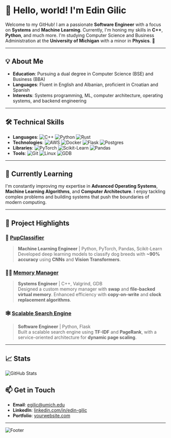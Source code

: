 # 👋 Hello, world! I'm Edin Gilic

Welcome to my GitHub! I am a passionate **Software Engineer** with a focus on **Systems** and **Machine Learning**. Currently, I'm honing my skills in **C++**, **Python**, and much more. I'm studying Computer Science and Business Administration at the **University of Michigan** with a minor in **Physics**. 🚀

---

## 💡 About Me

- **Education**: Pursuing a dual degree in Computer Science (BSE) and Business (BBA)
- **Languages**: Fluent in English and Albanian, proficient in Croatian and Spanish
- **Interests**: Systems programming, ML, computer architecture, operating systems, and backend engineering

---

## 🛠️ Technical Skills

- **Languages**: 
  ![C++](https://img.shields.io/badge/-C++-00599C?logo=cplusplus&logoColor=white) 
  ![Python](https://img.shields.io/badge/-Python-3776AB?logo=python&logoColor=white) 
  ![Rust](https://img.shields.io/badge/-Rust-000000?logo=rust&logoColor=white)
- **Technologies**:
  ![AWS](https://img.shields.io/badge/-AWS-232F3E?logo=amazonaws&logoColor=white)
  ![Docker](https://img.shields.io/badge/-Docker-2496ED?logo=docker&logoColor=white)
  ![Flask](https://img.shields.io/badge/-Flask-000000?logo=flask&logoColor=white)
  ![Postgres](https://img.shields.io/badge/-PostgreSQL-4169E1?logo=postgresql&logoColor=white)
- **Libraries**:
  ![PyTorch](https://img.shields.io/badge/-PyTorch-EE4C2C?logo=pytorch&logoColor=white)
  ![Scikit-Learn](https://img.shields.io/badge/-Scikit_Learn-F7931E?logo=scikitlearn&logoColor=white)
  ![Pandas](https://img.shields.io/badge/-Pandas-150458?logo=pandas&logoColor=white)
- **Tools**: 
  ![Git](https://img.shields.io/badge/-Git-F05032?logo=git&logoColor=white)
  ![Linux](https://img.shields.io/badge/-Linux-FCC624?logo=linux&logoColor=black)
  ![GDB](https://img.shields.io/badge/-GDB-4A4A55?logo=gnu&logoColor=white)

---

## 🌱 Currently Learning

I'm constantly improving my expertise in **Advanced Operating Systems**, **Machine Learning Algorithms**, and **Computer Architecture**. I enjoy tackling complex problems and building systems that push the boundaries of modern computing.

---

## 💼 Project Highlights

### 🧠 [PupClassifier](https://github.com/your-username/pupclassifier)
> **Machine Learning Engineer** | Python, PyTorch, Pandas, Scikit-Learn  
> Developed deep learning models to classify dog breeds with **~90% accuracy** using **CNNs** and **Vision Transformers**.

### 🧑‍💻 [Memory Manager](https://github.com/your-username/memory-manager)
> **Systems Engineer** | C++, Valgrind, GDB  
> Designed a custom memory manager with **swap** and **file-backed virtual memory**. Enhanced efficiency with **copy-on-write** and **clock replacement algorithms**.

### 🕸️ [Scalable Search Engine](https://github.com/your-username/search-engine)
> **Software Engineer** | Python, Flask  
> Built a scalable search engine using **TF-IDF** and **PageRank**, with a service-oriented architecture for **dynamic page scaling**.

---

## 📈 Stats

![GitHub Stats](https://github-readme-stats.vercel.app/api?username=your-username&show_icons=true&theme=radical)

## 📫 Get in Touch

- **Email**: egilic@umich.edu
- **LinkedIn**: [linkedin.com/in/edin-gilic](https://linkedin.com/in/edin-gilic)
- **Portfolio**: [yourwebsite.com](https://yourwebsite.com)

---

![Footer](https://your-image-url.com/footer.png)
